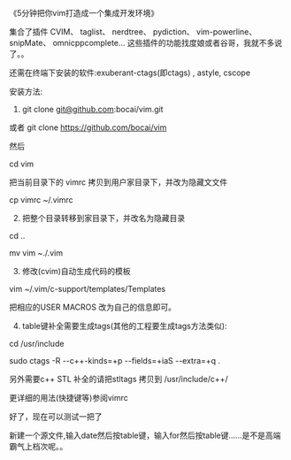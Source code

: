 《5分钟把你vim打造成一个集成开发环境》

集合了插件 CVIM、 taglist、 nerdtree、 pydiction、  vim-powerline、 snipMate、  omnicppcomplete...
这些插件的功能找度娘或者谷哥，我就不多说了。。

还需在终端下安装的软件:exuberant-ctags(即ctags) , astyle, cscope

安装方法:

1) git clone git@github.com:bocai/vim.git 

或者 git clone https://github.com/bocai/vim

然后

cd vim

把当前目录下的 vimrc 拷贝到用户家目录下，并改为隐藏文文件

cp vimrc ~/.vimrc

2) 把整个目录转移到家目录下，并改名为隐藏目录

cd ..

mv vim ~./.vim

3) 修改(cvim)自动生成代码的模板

vim ~/.vim/c-support/templates/Templates

把相应的USER MACROS 改为自己的信息即可。

4) table键补全需要生成tags(其他的工程要生成tags方法类似): 

cd /usr/include 

sudo ctags -R --c++-kinds=+p --fields=+iaS --extra=+q .

另外需要c++ STL 补全的请把stltags 拷贝到 /usr/include/c++/

更详细的用法(快捷键等)参阅vimrc

好了，现在可以测试一把了

新建一个源文件,输入date然后按table键，输入for然后按table键......是不是高端霸气上档次呢。。
